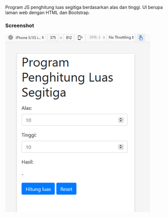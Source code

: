 Program JS penghitung luas segitiga berdasarkan alas dan tinggi. UI berupa laman web dengan HTML dan Bootstrap.

### Screenshot

![ss](https://raw.githubusercontent.com/GottfriedCP-DTS/luas-segitiga/master/i3.PNG)